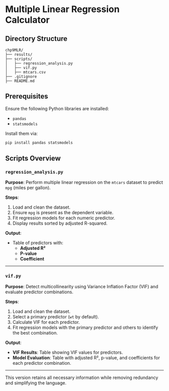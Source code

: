 

# Multiple Linear Regression Calculator

## Directory Structure
```
chp9MLR/
├── results/
├── scripts/
│   ├── regression_analysis.py
│   ├── vif.py
│   ├── mtcars.csv
├── .gitignore
├── README.md
```

## Prerequisites
Ensure the following Python libraries are installed:
- `pandas`
- `statsmodels`

Install them via:
```bash
pip install pandas statsmodels
```

## Scripts Overview

### `regression_analysis.py`
**Purpose**: Perform multiple linear regression on the `mtcars` dataset to predict `mpg` (miles per gallon).

**Steps**:
1. Load and clean the dataset.
2. Ensure `mpg` is present as the dependent variable.
3. Fit regression models for each numeric predictor.
4. Display results sorted by adjusted R-squared.

**Output**:
- Table of predictors with:
  - **Adjusted R²**
  - **P-value**
  - **Coefficient**

---

### `vif.py`
**Purpose**: Detect multicollinearity using Variance Inflation Factor (VIF) and evaluate predictor combinations.

**Steps**:
1. Load and clean the dataset.
2. Select a primary predictor (`wt` by default).
3. Calculate VIF for each predictor.
4. Fit regression models with the primary predictor and others to identify the best combination.

**Output**:
- **VIF Results**: Table showing VIF values for predictors.
- **Model Evaluation**: Table with adjusted R², p-value, and coefficients for each predictor combination.

---

This version retains all necessary information while removing redundancy and simplifying the language.



